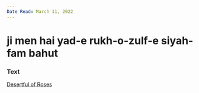 ```yaml
---
Date Read: March 11, 2022
---
```


# ji men hai yad-e rukh-o-zulf-e siyah-fam bahut

### Text
[Desertful of Roses](http://www.columbia.edu/itc/mealac/pritchett/00garden/01c/0185/index_0185.html)

